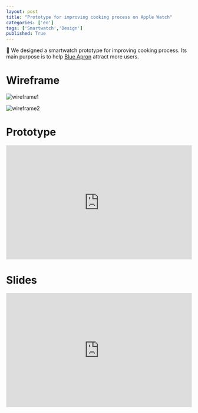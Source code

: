 ```yaml
---
layout: post
title: "Prototype for improving cooking process on Apple Watch"
categories: ['en']
tags: ['Smartwatch','Design']
published: True
---
```


<style>
.wrapper {
	position: relative;
	padding-bottom: 56.25%; /* 16:9 */
	padding-top: 25px;
	height: 0;
}
.wrapper iframe {
	position: absolute;
	top: 0;
	left: 0;
	width: 100%;
	height: 100%;
}
</style>
We designed a smartwatch prototype for improving cooking process. Its main purpose is to help [Blue Apron](https://www.blueapron.com/) attract more users.

# Wireframe

![wireframe1](https://ws1.sinaimg.cn/large/6d0af205ly1ffoy5xxf5wj20vd0c2q8b.jpg)

![wireframe2](https://ws1.sinaimg.cn/large/6d0af205ly1ffoy5wskaoj20rt0cedke.jpg)

# Prototype

<div class="wrapper">
    <iframe width="560" height="315" src="https://www.youtube.com/embed/Qs-1pmAYj8Q?rel=0" frameborder="0" allowfullscreen></iframe>
</div>

# Slides

<div class="wrapper">
    <iframe src="https://docs.google.com/presentation/d/1kkic9Up8aPIvNg6vKmgycr8_qUV7OSTrIs2iOkemipo/embed?start=false&loop=false&delayms=3000" frameborder="0" width="960" height="569" allowfullscreen="true" mozallowfullscreen="true" webkitallowfullscreen="true"></iframe>
</div>